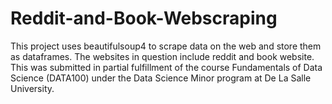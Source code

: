 # Reddit-and-Book-Webscraping
This project uses beautifulsoup4 to scrape data on the web and store them as dataframes. The websites in question include reddit and book website. This was submitted in partial fulfillment of the course Fundamentals of Data Science (DATA100) under the Data Science Minor program at De La Salle University. 
